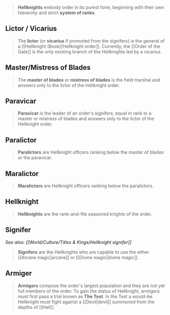 > **Hellknights** embody order in its purest form, beginning with their own hierarchy and strict **system of ranks**.



## Lictor / Vicarius

> The **lictor** (or **vicarius** if promoted from the signifers) is the general of a [[Hellknight (Book)|Hellknight order]]. Currently, the [[Order of the Gate]] is the only existing branch of the Hellknights led by a vicarius.


## Master/Mistress of Blades

> The **master of blades** or **mistress of blades** is the field marshal and answers only to the lictor of the Hellknight order.


## Paravicar

> **Paravicar** is the leader of an order's signifers, equal in rank to a master or mistress of blades and answers only to the lictor of the Hellknight order.


## Paralictor

> **Paralictors** are Hellknight officers ranking below the master of blades or the paravicar.


## Maralictor

> **Maralictors** are Hellknight officers ranking below the paralictors.


## Hellknight

> **Hellknights** are the rank-and-file seasoned knights of the order.


## Signifer

*See also: [[World/Culture/Titles & Kings/Hellknight signifer]]*
> **Signifers** are the Hellknights who are capable to use the either [[Arcane magic|arcane]] or [[Divine magic|divine magic]].


## Armiger

> **Armigers** compose the order's largest population and they are not yet full members of the order. To gain the status of Hellknight, armigers must first pass a trial known as **The Test**. In the Test a would-be Hellknight must fight against a [[Devil|devil]] summoned from the depths of [[Hell]].







